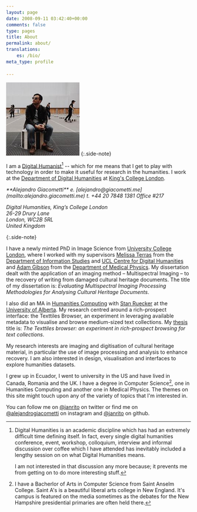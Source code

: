 ```yaml
---
layout: page
date: 2008-09-11 03:42:40+00:00
comments: false
type: pages
title: About
permalink: about/
translations:
    es: /bio/
meta_type: profile

---
```


![portrait][portrait] 
{:.side-note}

I am a [Digital Humanist](dh)[^dh] -- which for me means that I get to play with technology in order to make it useful for research in the humanities. I work at the [Department of Digital Humanities](kcldh) at [King's College London][kcl].

<address markdown="1">**Alejandro Giacometti**  
e. [alejandro@giacometti.me](mailto:alejandro.giacometti.me)  
t. +44 20 7848 1381  
Office #217  

Digital Humanities, King’s College London  
26-29 Drury Lane  
London, WC2B 5RL  
United Kingdom  
</address>{:.side-note}

I have a newly minted PhD in Image Science from [University College London][ucl], where I worked with my supervisors [Melissa Terras][] from the [Department of Information Studies][dis] and [UCL Centre for Digital Humanities][ucldh] and [Adam Gibson][] from the [Department of Medical Physics][medphys]. My dissertation dealt with the application of an imaging method – Multispectral Imaging – to the recovery of writing from damaged cultural heritage documents. The title of my dissertation is: *Evaluating Multispectral Imaging Processing Methodologies for Analysing Cultural Heritage Documents*. 

I also did an MA in [Humanities Computing][huco] with [Stan Ruecker][] at the [University of Alberta][uofa].  My research centred around a rich-prospect interface: the Texttiles Browser, an experiment in leveraging available metadata to visualise and browse medium-sized text collections. My [thesis][mathesis] title is: *The Texttiles browser: an experiment in rich-prospect browsing for text collections*. 

My research interests are imaging and digitisation of cultural heritage material, in particular the use of image processing and analysis to enhance recovery. I am also interested in design, visualisation and interfaces to explore humanities datasets. 

I grew up in Ecuador, I went to university in the US and have lived in Canada, Romania and the UK. I have a degree in Computer Science[^saintas], one in Humanities Computing and another one in Medical Physics. The themes on this site might touch upon any of the variety of topics that I'm interested in.

You can follow me on [@janrito][twitter] on twitter or find me on [@alejandrogiacometti][instagram] on instagram and [@janrito][github] on github. 



[portrait]: /images/portrait.jpeg

[^dh]:  
    Digital Humanities is an academic discipline which has had an extremely difficult time defining itself. In fact, every single digital humanities conference, event, workshop, colloquium, interview and informal discussion over coffee which I have attended has inevitably included a lengthy session on on what Digital Humanities means. 

    I am not interested in that discussion any more because; it prevents me from getting on to do more interesting stuff.

[^saintas]: 
    I have a Bacherlor of Arts in Computer Science from Saint Anselm College. Saint A's is a beautiful liberal arts college in New England. It's campus is featured on the media sometimes as the debates for the New Hampshire presidential primaries are often held there.


[dh]: http://en.wikipedia.org/wiki/Digital_humanities "Digital Humanities"
[kcl]: http://www.kcl.ac.uk "King's College London"
[kcldh]: http://www.kcl.ac.uk/artshums/depts/ddh/index.aspx "Department of Digital Humanities at King's College London"
[ucl]: http://www.ucl.ac.uk "University College London"
[Melissa Terras]: http://www.ucl.ac.uk/infostudies/melissa-terras/ "Melissa Terras"
[dis]: http://www.infostudies.ucl.ac.uk/ "Department of Information Studies at University College London"
[Adam Gibson]: http://www.ucl.ac.uk/medphys/staff/people/agibson/www/index "Adam Gibson"
[medphys]: http://www.ucl.ac.uk/medphys/ "Department of Medical Physics"
[ucldh]: http://www.ucl.ac.uk/dh/ "UCL Centre for Digital Humanities"
[huco]: http://huco.ualberta.ca/ "Humanities Computing at University of Alberta"
[Stan Ruecker]: http://www.ualberta.ca/~sruecker/ "Stan Ruecker"
[uofa]: http://www.ualberta.ca "University of Alberta"
[mathesis]: http://repository.library.ualberta.ca/dspace/handle/10048/437

[twitter]: http://twitter.com/janrito "@janrito at Twitter"
[github]: http://github.com/janrito "@janrito at Github"
[instagram]: http://instagram.com/alejandrogiacometti "@alejandrogiacometti at instagram"
